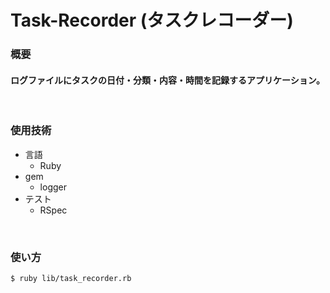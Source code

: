 # Task-Recorder (タスクレコーダー)

### 概要
#### ログファイルにタスクの日付・分類・内容・時間を記録するアプリケーション。
<br>

### 使用技術
- 言語
  - Ruby
- gem
  - logger
- テスト
  - RSpec

<br>

### 使い方
```
$ ruby lib/task_recorder.rb
```